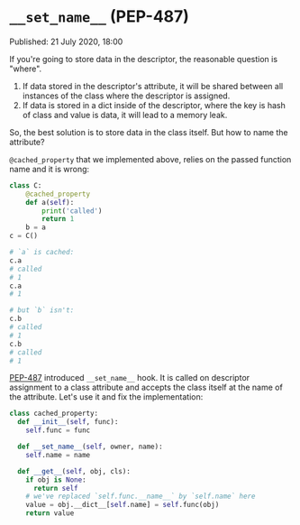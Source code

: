 # `__set_name__` (PEP-487)

Published: 21 July 2020, 18:00

If you're going to store data in the descriptor, the reasonable question is "where".

1. If data stored in the descriptor's attribute, it will be shared between all instances of the class where the descriptor is assigned.
2. If data is stored in a dict inside of the descriptor, where the key is hash of class and value is data, it will lead to a memory leak.

So, the best solution is to store data in the class itself. But how to name the attribute?

`@cached_property` that we implemented above, relies on the passed function name and it is wrong:

```python
class C:
    @cached_property
    def a(self):
        print('called')
        return 1
    b = a
c = C()

# `a` is cached:
c.a
# called
# 1
c.a
# 1

# but `b` isn't:
c.b
# called
# 1
c.b
# called
# 1
```

[PEP-487](https://www.python.org/dev/peps/pep-0487/) introduced `__set_name__` hook. It is called on descriptor assignment to a class attribute and accepts the class itself at the name of the attribute. Let's use it and fix the implementation:

```python
class cached_property:
  def __init__(self, func):
    self.func = func

  def __set_name__(self, owner, name):
    self.name = name

  def __get__(self, obj, cls):
    if obj is None:
      return self
    # we've replaced `self.func.__name__` by `self.name` here
    value = obj.__dict__[self.name] = self.func(obj)
    return value
```
